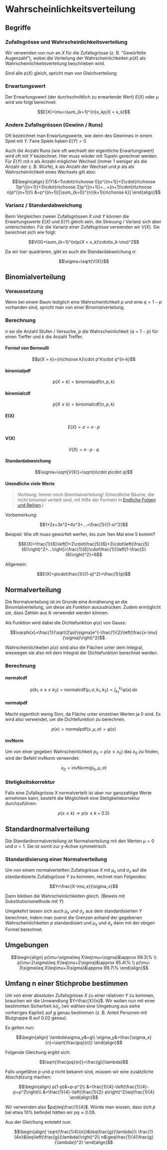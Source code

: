 # Wahrscheinlichkeitsverteilung

## Begriffe

### Zufallsgrösse und Wahrscheinlichkeitsverteilung

Wir verwenden von nun an $X$ für die Zufallsgrösse (z. B. "Gewürfelte Augenzahl"), wobei die Verteilung der Wahrscheinlichkeiten $p(X)$ als Wahrscheinlichkeitsverteilung beschrieben wird.

Sind alle $p(X)$ gleich, spricht man von Gleichverteilung

### Erwartungswert

Der Erwartungswert (der durchschnittlich zu erwartende Wert) $E(X)$ oder $\mu$ wird wie folgt berechnet:

$$E(X)=\mu=\sum_{k=1}^{n}x_kp(X = x_k)$$

### Andere Zufallsgrössen (Gewinn / Runs)

Oft bezeichnet man Erwartungswerte, wie denn des Gewinnes in einem Spiel mit $Y$. Faire Spiele haben $E(Y)=0$

Auch die Anzahl Runs (wie oft wechselt der eigentliche Erwartungswert) wird oft mit $Y$ bezeichnet. Hier muss wieder mit Tupeln gerechnet werden.
Für $E(Y)$ mit $n$ als Anzahl möglicher Wechsel (immer 1 weniger als die Anzahl der z. B. Würfe), $k$ als Anzahl der Wechsel und $p$ als als Wahrscheinlichkeit eines Wechsels gilt also:

$$\begin{align}
E(Y)&=1\cdot{n\choose 0}p^{(n+1)}+2\cdot{n\choose 1}p^{(n+1)}+3\cdot{n\choose 2}p^{(n+1)}+...+(n+1)\cdot{n\choose n}p^{(n+1)}\\
  &=p^{(n+1)}[\sum_{k=0}^{n}(k+1){n\choose k}]
\end{align}$$

### Varianz / Standardabweichung

Beim Vergleichen zweier Zufallsgrössen $X$ und $Y$ können die Erwartungswerte $E(X)$ und $E(Y)$ gleich sein, die Streuung / Varianz sich aber unterscheiden. Für die Varianz einer Zufallsgrösse verwenden wir $V(X)$. Sie berechnet sich wie folgt:

$$V(X)=\sum_{k=1}^{n}p(X = x_k)\cdot(x_k-\mu)^2$$

Da wir hier quadrieren, gibt es auch die Standardabweichung $\sigma$:

$$\sigma=\sqrt{V(X)}$$

## Binomialverteilung

### Voraussetzung

Wenn bei einem Baum lediglich eine Wahrscheinlichkeit $p$ und eine $q=1-p$ vorhanden sind, spricht man von einer Binomialverteilung.

### Berechnung

$n$ sei die Anzahl Stufen / Versuche, $p$ die Wahrscheinlichkeit ($q=1-p$) für einen Treffer und $k$ die Anzahl Treffer.

#### Formel von Bernoulli

$$p(X = k)={n\choose k}\cdot p^k\cdot q^{n-k}$$

####  binomialpdf

$$p(X = k)=\textrm{binomialpdf}(n,p,k)$$

#### binomialcdf

$$p(X \leq k)=\textrm{binomialcdf}(n,p,k)$$

#### E(X)

$$E(X)=\sigma=n\cdot p$$

#### V(X)

$$V(X)=n\cdot p\cdot q$$

#### Standardabweichung

$$\sigma=\sqrt{V(X)}=\sqrt{n\cdot p\cdot q}$$

#### Unendliche viele Werte

> !Achtung: Immer noch Binomialverteilung! (Unendliche Bäume, die nicht binomial verteilt sind, mit Hilfe der Formeln in [Endliche Folgen und Reihen](../analysis/endlF&R.md).)


Vorbemerkung:

$$1+2x+3x^2+4x^3+...=\frac{1}{(1-x)^2}$$

Beispiel: Wie oft muss gewürfelt werfen, bis zum 1ten Mal eine 5 kommt?

$$E(X)=\frac{1}{6}\left[1+2\cdot\frac{5}{6}+3\cdot\left(\frac{5}{6}\right)^2+...\right]=\frac{1}{6}\cdot\frac{1}{\left(1-\frac{5}{6}\right)^2}=6$$

Allgemein:

$$E(X)=p\cdot\frac{1}{(1-q)^2}=\frac{1}{p}$$

## Normalverteilung

Die Normalverteilung ist im Grunde eine Annäherung an die Binomialverteilung, um diese als Funktion auszudrücken. Zudem ermöglicht sie, dass Zahlen aus $\mathbb{R}$ verwendet werden können.

Als Funktion wird dabei die Dichtefunktion $\varphi(x)$ von Gauss:

$$\varphi(x)=\frac{1}{\sqrt{2\pi}\sigma}e^{-\frac{1}{2}\left(\frac{x-\mu}{\sigma}\right)^2}$$

Wahrscheinlichkeiten $p(x)$ sind also die Flächen unter dem Integral, weswegen sie also mit dem Integral der Dichtefunktion berechnet werden.

### Berechnung

#### normalcdf

$$p(k_1\leq x\leq k_2)=\textrm{normalcdf}(\mu,\sigma,k_1,k_2)=\int_{k_1}^{k_2} \varphi(x) \,dx$$

#### normalpdf

Macht eigentlich wenig Sinn, da Fläche unter einzelnen Werten ja 0 sind. Es wird also verwendet, um die Dichtefunktion zu berechnen.

$$p(x)=\textrm{normalpdf}(x,\mu,\sigma)=\varphi(x)$$

#### invNorm

Um von einer gegeben Wahrscheinlichkeit $p_0=p(x\leq x_0)$ das $x_0$ zu finden, wird der Befehl invNorm verwendet:

$$x_0 = \textrm{invNorm}(p_0,\mu,\sigma)$$

### Stetigkeitskorrektur

Falls eine Zufallsgrösse $X$ normalverteilt ist aber nur ganzzahlige Werte annehmen kann, besteht die Möglichkeit eine Stetigkeitskorrektur durchzuführen:

$$p(x\leq k)\rightarrow p(x\leq k+0.5)$$


## Standardnormalverteilung

Die Standardnormalverteilung ist Normalverteilung mit den Werten $\mu=0$ und $\sigma=1$. Sie ist somit zur y-Achse symmetrisch.

### Standardisierung einer Normalverteilung

Um von einem normalverteilten Zufallsgrösse $X$ mit $\mu_x$ und $\sigma_x$ auf die standardisierte Zufallsgrösse $Y$ zu kommen, rechnet man Folgendes:

$$Y=\frac{X-\mu_x}{\sigma_x}$$

Dann bleiben die Wahrscheinlichkeiten gleich. (Beweis mit Substitutionsmethode mit $Y$)

Umgekehrt lassen sich auch $\mu_x$ und $\sigma_x$ aus dem standardisierten $Y$ berechnen, indem man zuerst die Grenzen anhand der gegebenen Wahrscheinlichkeiten $p$ standardisiert und $\mu_x$ und $\sigma_x$ dann mit der obigen Formel berechnet.

## Umgebungen

$$\begin{align}
  p(\mu-\sigma\leq X\leq\mu+\sigma)&\approx 68.3\% \\
  p(\mu-2\sigma\leq X\leq\mu+2\sigma)&\approx 95.4\% \\
  p(\mu-3\sigma\leq X\leq\mu+3\sigma)&\approx 99.7\%
\end{align}$$

## Umfang n einer Stichprobe bestimmen

Um von einer absoluten Zufallsgrösse $X$ zu einer relativen $Y$ zu kommen, brauchen wir die Umwandlung $Y=\frac{X}{n}$. Wir wollen nun mit einer bestimmten Sicherheit $\lambda\sigma_y$ (wir wählen eine Umgebung aus siehe vorheriges Kapitel) auf $g$ genau bestimmen (z. B. Anteil Personen mit Blutgruppe B auf 0.02 genau).

Es gelten nun:

$$\begin{align}
  \lambda\sigma_y&=g\\
  \sigma_y&=\frac{\sigma_x}{n}=\sqrt{\frac{pq}{n}}
\end{align}$$

Folgende Gleichung ergibt sich:

$$\sqrt{\frac{pq}{n}}=\frac{g}{\lambda}$$

Falls ungefähre $p$ und $q$ nicht bekannt sind, müssen wir eine zusätzliche Abschätzung machen:

$$\begin{align}
  p(1-p)&=p-p^2\\
  &=\frac{1}{4}-\left(\frac{1}{4}-p+p^2\right)\\
  &=\frac{1}{4}-\left(\frac{1}{2}-p\right)^2\leq\frac{1}{4}
\end{align}$$

Wir verwenden also $pq\leq\frac{1}{4}$. Würde man wissen, dass sich $p$ bei etwa 10% befindet hätten wir $pq\approx 0.09$.

Aus der Gleichung entsteht nun:

$$\begin{align}
  \sqrt{\frac{1/4}{n}}&\leq\frac{g}{\lambda}\\
  \frac{1}{4n}&\leq\left(\frac{g}{\lambda}\right)^2\\
  n&\geq\frac{1}{4(\frac{g}{\lambda})^2}
\end{align}$$

